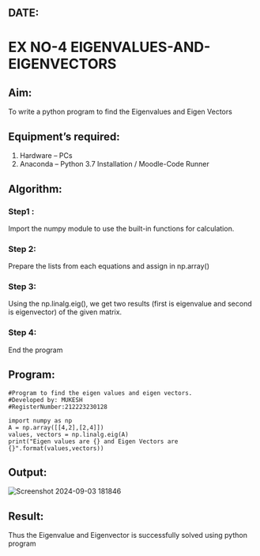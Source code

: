 ## DATE:
# EX NO-4 EIGENVALUES-AND-EIGENVECTORS
## Aim:
To write a python program to find the Eigenvalues and Eigen Vectors
## Equipment’s required:
1. 	Hardware – PCs
2. 	Anaconda – Python 3.7 Installation / Moodle-Code Runner
## Algorithm:
### Step1 : 
Import the numpy module to use the built-in functions for calculation.

### Step 2: 
Prepare the lists from each equations and assign in np.array()

### Step 3: 
Using the np.linalg.eig(),  we get two results (first is eigenvalue and second is eigenvector) of the given matrix.
### Step 4: 
End the program


## Program:
```
#Program to find the eigen values and eigen vectors.
#Developed by: MUKESH
#RegisterNumber:212223230128

import numpy as np
A = np.array([[4,2],[2,4]])
values, vectors = np.linalg.eig(A)
print("Eigen values are {} and Eigen Vectors are {}".format(values,vectors))
```

## Output:
![Screenshot 2024-09-03 181846](https://github.com/user-attachments/assets/c9cc4fc0-a77b-4285-ae7d-0dc8e64cc2c4)

## Result:
Thus the Eigenvalue and Eigenvector is successfully solved using python program
